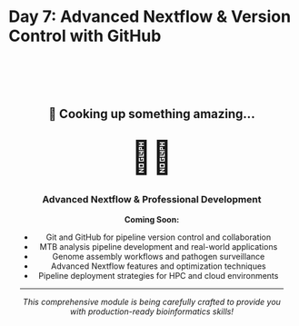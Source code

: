 # Day 7: Advanced Nextflow & Version Control with GitHub

<div align="center" style="padding: 60px 20px;">

## 🍳 Cooking up something amazing...

<div style="font-size: 4em; margin: 30px 0;">👨‍🍳</div>

### Advanced Nextflow & Professional Development

**Coming Soon:**
- Git and GitHub for pipeline version control and collaboration
- MTB analysis pipeline development and real-world applications  
- Genome assembly workflows and pathogen surveillance
- Advanced Nextflow features and optimization techniques
- Pipeline deployment strategies for HPC and cloud environments

---

*This comprehensive module is being carefully crafted to provide you with production-ready bioinformatics skills!*

</div>
